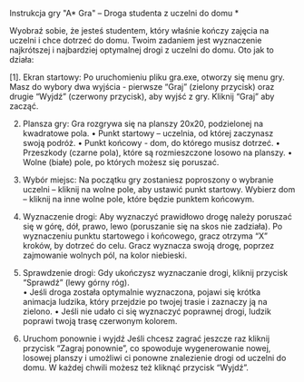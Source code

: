 Instrukcja gry "A* Gra" – Droga studenta z uczelni do domu * 

Wyobraź sobie, że jesteś studentem, który właśnie kończy zajęcia na uczelni i chce dotrzeć do domu. Twoim zadaniem jest wyznaczenie najkrótszej i najbardziej optymalnej drogi z uczelni do domu. Oto jak to działa: 

 
[1]. Ekran startowy: 
Po uruchomieniu pliku gra.exe, otworzy się menu gry. Masz do wybory dwa wyjścia - pierwsze “Graj” (zielony przycisk) oraz drugie “Wyjdź” (czerwony przycisk), aby wyjść z gry. Kliknij “Graj” aby zacząć. 

2. Plansza gry: 
Gra rozgrywa się na planszy 20x20, podzielonej na kwadratowe pola. 
 • Punkt startowy – uczelnia, od której zaczynasz swoją podróż. 
 • Punkt końcowy - dom, do którego musisz dotrzeć. 
 • Przeszkody (czarne pola), które są rozmieszczone losowo na planszy. 
 • Wolne (białe) pole, po których możesz się poruszać. 

3. Wybór miejsc: 
Na początku gry zostaniesz poproszony o wybranie uczelni – kliknij na wolne pole, aby ustawić punkt startowy. Wybierz dom – kliknij na inne wolne pole, które będzie punktem końcowym. 

4. Wyznaczenie drogi: 
Aby wyznaczyć prawidłowo drogę należy poruszać się w górę, dół, prawo, lewo (poruszanie się na skos nie zadziała). Po wyznaczeniu punktu startowego i końcowego, gracz otrzyma “X” kroków, by dotrzeć do celu. Gracz wyznacza swoją drogę, poprzez zajmowanie wolnych pól, na kolor niebieski. 

5. Sprawdzenie drogi: 
Gdy ukończysz wyznaczanie drogi, kliknij przycisk “Sprawdź” (lewy górny róg).  
 • Jeśli droga została optymalnie wyznaczona, pojawi się krótka animacja ludzika,  który przejdzie po twojej trasie i zaznaczy ją na zielono. 
 • Jeśli nie udało ci się wyznaczyć poprawnej drogi, ludzik poprawi twoją trasę czerwonym kolorem. 

6. Uruchom ponownie i wyjdź 
Jeśli chcesz zagrać jeszcze raz kliknij przycisk “Zagraj ponownie”, co spowoduje wygenerowanie nowej, losowej planszy i umożliwi ci ponowne znalezienie drogi od uczelni do domu. W każdej chwili możesz też kliknąć przycisk “Wyjdź”. 

  

 
